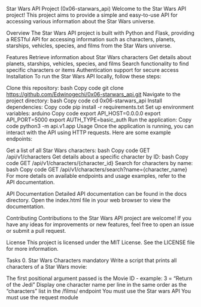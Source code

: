 Star Wars API Project (0x06-starwars_api)
Welcome to the Star Wars API project! This project aims to provide a simple and easy-to-use API for accessing various information about the Star Wars universe.

Overview
The Star Wars API project is built with Python and Flask, providing a RESTful API for accessing information such as characters, planets, starships, vehicles, species, and films from the Star Wars universe.

Features
Retrieve information about Star Wars characters
Get details about planets, starships, vehicles, species, and films
Search functionality to find specific characters or items
Authentication support for secure access
Installation
To run the Star Wars API locally, follow these steps:

Clone this repository:
bash
Copy code
git clone https://github.com/Edwinogechi/0x06-starwars_api.git
Navigate to the project directory:
bash
Copy code
cd 0x06-starwars_api
Install dependencies:
Copy code
pip install -r requirements.txt
Set up environment variables:
arduino
Copy code
export API_HOST=0.0.0.0
export API_PORT=5000
export AUTH_TYPE=basic_auth
Run the application:
Copy code
python3 -m api.v1.app
Usage
Once the application is running, you can interact with the API using HTTP requests. Here are some example endpoints:

Get a list of all Star Wars characters:
bash
Copy code
GET /api/v1/characters
Get details about a specific character by ID:
bash
Copy code
GET /api/v1/characters/{character_id}
Search for characters by name:
bash
Copy code
GET /api/v1/characters/search?name={character_name}
For more details on available endpoints and usage examples, refer to the API documentation.

API Documentation
Detailed API documentation can be found in the docs directory. Open the index.html file in your web browser to view the documentation.

Contributing
Contributions to the Star Wars API project are welcome! If you have any ideas for improvements or new features, feel free to open an issue or submit a pull request.

License
This project is licensed under the MIT License. See the LICENSE file for more information.

Tasks
0. Star Wars Characters
mandatory
Write a script that prints all characters of a Star Wars movie:

The first positional argument passed is the Movie ID - example: 3 = “Return of the Jedi”
Display one character name per line in the same order as the “characters” list in the /films/ endpoint
You must use the Star wars API
You must use the request module
